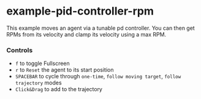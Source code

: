 # example-pid-controller-rpm

This example moves an agent via a tunable pd controller. You can then get RPMs from its velocity and clamp its velocity using a max RPM.

### Controls

- `f` to toggle Fullscreen
- `r` to `Reset` the agent to its start position
- `SPACEBAR` to cycle through `one-time`, `follow moving target`, `follow trajectory` modes
- `Click&Drag` to add to the trajectory
